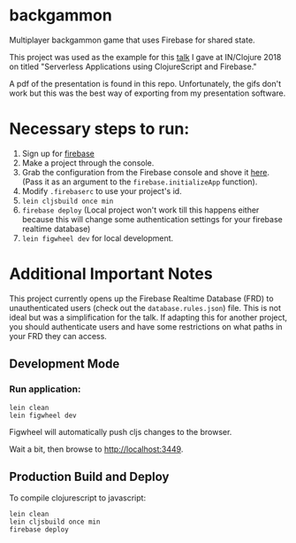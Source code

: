 # backgammon

Multiplayer backgammon game that uses Firebase for shared state.

This project was used as the example for this [talk](https://youtu.be/rMqo3lgxe7o) I gave at IN/Clojure 2018 on titled "Serverless Applications using ClojureScript and Firebase."

A pdf of the presentation is found in this repo. Unfortunately, the gifs don't work but this was the best way of exporting from my presentation software.

# Necessary steps to run:

1. Sign up for [firebase](firebase.com)
1. Make a project through the console.
1. Grab the configuration from the Firebase console and shove it [here](https://github.com/jakemcc/backgammon/blob/master/src/cljs/bg/firebase.cljs#L9-L14). (Pass it as an argument to the `firebase.initializeApp` function).
1. Modify `.firebaserc` to use your project's id.
1. `lein cljsbuild once min`
1. `firebase deploy` (Local project won't work till this happens either because this will change some authentication settings for your firebase realtime database)
1. `lein figwheel dev` for local development.

# Additional Important Notes

This project currently opens up the Firebase Realtime Database (FRD) to unauthenticated users (check out the `database.rules.json`) file. This is not ideal but was a simplification for the talk. If adapting this for another project, you should authenticate users and have some restrictions on what paths in your FRD they can access.

## Development Mode

### Run application:

```
lein clean
lein figwheel dev
```

Figwheel will automatically push cljs changes to the browser.

Wait a bit, then browse to [http://localhost:3449](http://localhost:3449).

## Production Build and Deploy


To compile clojurescript to javascript:

```
lein clean
lein cljsbuild once min
firebase deploy
```

